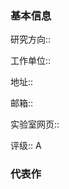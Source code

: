 ### 基本信息
<!-- 在冒号之后写，方便 dataview 检索并汇总内容 -->

研究方向:: 

工作单位:: 

地址:: 

邮箱:: 

实验室网页:: 

评级:: A


### 代表作
<!-- 可以从 google scholar 或者 web of science 中找，5 篇左右即可 -->

